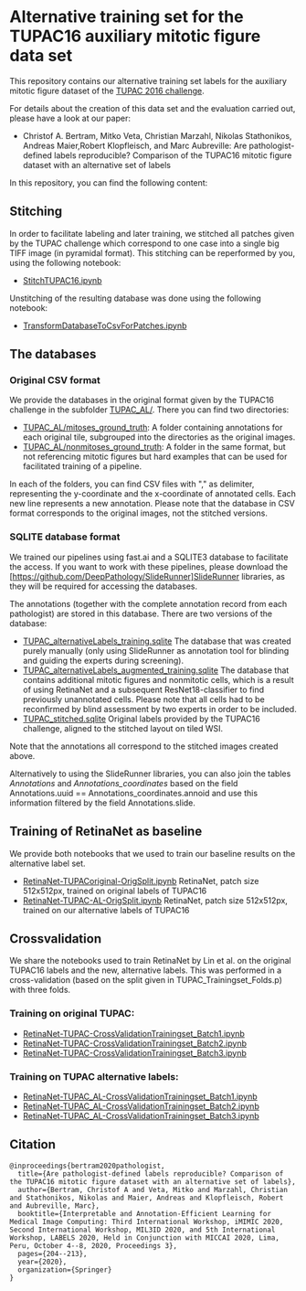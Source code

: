 # Alternative training set for the TUPAC16 auxiliary mitotic figure data set

This repository contains our alternative training set labels for the auxiliary mitotic figure dataset of the [TUPAC 2016 challenge](http://tupac.tue-image.nl/). 

For details about the creation of this data set and the evaluation carried out, please have a look at our paper:
- Christof A. Bertram, Mitko Veta, Christian Marzahl, Nikolas Stathonikos, Andreas Maier,Robert Klopfleisch, and Marc Aubreville: Are pathologist-defined labels reproducible? Comparison of the TUPAC16 mitotic figure dataset with an alternative set of labels


In this repository, you can find the following content:

## Stitching 

In order to facilitate labeling and later training, we stitched all patches given by the TUPAC challenge which correspond to one case into a single big TIFF image (in pyramidal format). 
This stitching can be reperformed by you, using the following notebook:
- [StitchTUPAC16.ipynb](StitchTUPAC16.ipynb)

Unstitching of the resulting database was done using the following notebook:
- [TransformDatabaseToCsvForPatches.ipynb](TransformDatabaseToCsvForPatches.ipynb)

## The databases

### Original CSV format

We provide the databases in the original format given by the TUPAC16 challenge in the subfolder [TUPAC_AL/](TUPAC_AL/). There you can find two directories:
- [TUPAC_AL/mitoses_ground_truth](TUPAC_AL/mitoses_ground_truth): A folder containing annotations for each original tile, subgrouped into the directories as the original images.
- [TUPAC_AL/nonmitoses_ground_truth](TUPAC_AL/nonmitoses_ground_truth): A folder in the same format, but not referencing mitotic figures but hard examples that can be used for facilitated training of a pipeline.

In each of the folders, you can find CSV files with "," as delimiter, representing the y-coordinate and the x-coordinate of annotated cells. Each new line represents a new annotation.
Please note that the database in CSV format corresponds to the original images, not the stitched versions.

### SQLITE database format

We trained our pipelines using fast.ai and a SQLITE3 database to facilitate the access. If you want to work with these pipelines, please download the [https://github.com/DeepPathology/SlideRunner]SlideRunner libraries, as they will be required for accessing the databases.

The annotations (together with the complete annotation record from each pathologist) are stored in this database. There are two versions of the database:
- [TUPAC_alternativeLabels_training.sqlite](TUPAC_alternativeLabels_training.sqlite) The database that was created purely manually (only using SlideRunner as annotation tool for blinding and guiding the experts during screening).
- [TUPAC_alternativeLabels_augmented_training.sqlite](TUPAC_alternativeLabels_augmented_training.sqlite) The database that contains additional mitotic figures and nonmitotic cells, which is a result of using RetinaNet and a subsequent ResNet18-classifier to find previously unannotated cells. Please note that all cells had to be reconfirmed by blind assessment by two experts in order to be included.
- [TUPAC_stitched.sqlite](TUPAC_stitched.sqlite) Original labels provided by the TUPAC16 challenge, aligned to the stitched layout on tiled WSI.

Note that the annotations all correspond to the stitched images created above.

Alternatively to using the SlideRunner libraries, you can also join the tables <i>Annotations</i> and <i>Annotations_coordinates</i> based on the field Annotations.uuid == Annotations_coordinates.annoid and use this information filtered by the field Annotations.slide. 

## Training of RetinaNet as baseline

We provide both notebooks that we used to train our baseline results on the alternative label set.

- [RetinaNet-TUPACoriginal-OrigSplit.ipynb](RetinaNet-TUPACoriginal-OrigSplit.ipynb) RetinaNet, patch size 512x512px, trained on original labels of TUPAC16
- [RetinaNet-TUPAC-AL-OrigSplit.ipynb](RetinaNet-TUPAC-AL-OrigSplit.ipynb) RetinaNet, patch size 512x512px, trained on our alternative labels of TUPAC16

## Crossvalidation

We share the notebooks used to train RetinaNet by Lin et al. on the original TUPAC16 labels and the new, alternative labels. This was performed in a cross-validation (based on the split given in TUPAC_Trainingset_Folds.p) with three folds.

### Training on original TUPAC:
- [RetinaNet-TUPAC-CrossValidationTrainingset_Batch1.ipynb](RetinaNet-TUPAC-CrossValidationTrainingset_Batch1.ipynb)
- [RetinaNet-TUPAC-CrossValidationTrainingset_Batch2.ipynb](RetinaNet-TUPAC-CrossValidationTrainingset_Batch2.ipynb)
- [RetinaNet-TUPAC-CrossValidationTrainingset_Batch3.ipynb](RetinaNet-TUPAC-CrossValidationTrainingset_Batch3.ipynb)

### Training on TUPAC alternative labels:
- [RetinaNet-TUPAC_AL-CrossValidationTrainingset_Batch1.ipynb](RetinaNet-TUPAC_AL-CrossValidationTrainingset_Batch1.ipynb)
- [RetinaNet-TUPAC_AL-CrossValidationTrainingset_Batch2.ipynb](RetinaNet-TUPAC_AL-CrossValidationTrainingset_Batch2.ipynb)
- [RetinaNet-TUPAC_AL-CrossValidationTrainingset_Batch3.ipynb](RetinaNet-TUPAC_AL-CrossValidationTrainingset_Batch3.ipynb)

## Citation

```
@inproceedings{bertram2020pathologist,
  title={Are pathologist-defined labels reproducible? Comparison of the TUPAC16 mitotic figure dataset with an alternative set of labels},
  author={Bertram, Christof A and Veta, Mitko and Marzahl, Christian and Stathonikos, Nikolas and Maier, Andreas and Klopfleisch, Robert and Aubreville, Marc},
  booktitle={Interpretable and Annotation-Efficient Learning for Medical Image Computing: Third International Workshop, iMIMIC 2020, Second International Workshop, MIL3ID 2020, and 5th International Workshop, LABELS 2020, Held in Conjunction with MICCAI 2020, Lima, Peru, October 4--8, 2020, Proceedings 3},
  pages={204--213},
  year={2020},
  organization={Springer}
}
```

